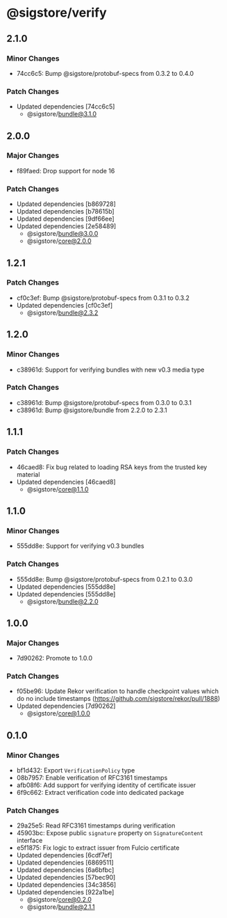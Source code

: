 # @sigstore/verify

## 2.1.0

### Minor Changes

- 74cc6c5: Bump @sigstore/protobuf-specs from 0.3.2 to 0.4.0

### Patch Changes

- Updated dependencies [74cc6c5]
  - @sigstore/bundle@3.1.0

## 2.0.0

### Major Changes

- f89faed: Drop support for node 16

### Patch Changes

- Updated dependencies [b869728]
- Updated dependencies [b78615b]
- Updated dependencies [9df66ee]
- Updated dependencies [2e58489]
  - @sigstore/bundle@3.0.0
  - @sigstore/core@2.0.0

## 1.2.1

### Patch Changes

- cf0c3ef: Bump @sigstore/protobuf-specs from 0.3.1 to 0.3.2
- Updated dependencies [cf0c3ef]
  - @sigstore/bundle@2.3.2

## 1.2.0

### Minor Changes

- c38961d: Support for verifying bundles with new v0.3 media type

### Patch Changes

- c38961d: Bump @sigstore/protobuf-specs from 0.3.0 to 0.3.1
- c38961d: Bump @sigstore/bundle from 2.2.0 to 2.3.1

## 1.1.1

### Patch Changes

- 46caed8: Fix bug related to loading RSA keys from the trusted key material
- Updated dependencies [46caed8]
  - @sigstore/core@1.1.0

## 1.1.0

### Minor Changes

- 555dd8e: Support for verifying v0.3 bundles

### Patch Changes

- 555dd8e: Bump @sigstore/protobuf-specs from 0.2.1 to 0.3.0
- Updated dependencies [555dd8e]
- Updated dependencies [555dd8e]
  - @sigstore/bundle@2.2.0

## 1.0.0

### Major Changes

- 7d90262: Promote to 1.0.0

### Patch Changes

- f05be96: Update Rekor verification to handle checkpoint values which do no include timestamps (https://github.com/sigstore/rekor/pull/1888)
- Updated dependencies [7d90262]
  - @sigstore/core@1.0.0

## 0.1.0

### Minor Changes

- bf1d432: Export `VerificationPolicy` type
- 08b7957: Enable verification of RFC3161 timestamps
- afb08f6: Add support for verifying identity of certificate issuer
- 6f9c662: Extract verification code into dedicated package

### Patch Changes

- 29a25e5: Read RFC3161 timestamps during verification
- 45903bc: Expose public `signature` property on `SignatureContent` interface
- e5f1875: Fix logic to extract issuer from Fulcio certificate
- Updated dependencies [6cdf7ef]
- Updated dependencies [6869511]
- Updated dependencies [6a6bfbc]
- Updated dependencies [57bec90]
- Updated dependencies [34c3856]
- Updated dependencies [922a1be]
  - @sigstore/core@0.2.0
  - @sigstore/bundle@2.1.1
